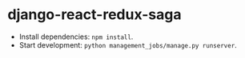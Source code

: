 # django-react-redux-saga

- Install dependencies: `npm install`.
- Start development: `python management_jobs/manage.py runserver`.

